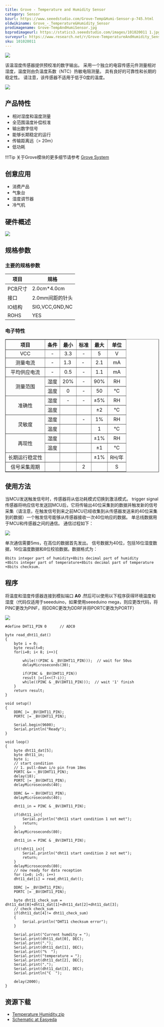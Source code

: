 ```yaml
---
title: Grove - Temperature and Humidity Sensor
category: Sensor
bzurl: https://www.seeedstudio.com/Grove-Temp&Humi-Sensor-p-745.html
oldwikiname: Grove_-_Temperature&Humidity_Sensor
prodimagename: Grove-TempAndHumiSensor.jpg
bzprodimageurl: https://statics3.seeedstudio.com/images/101020011 1.jpg
surveyurl: https://www.research.net/r/Grove-TemperatureAndHumidity_Sensor
sku: 101020011
---
```


![](https://raw.githubusercontent.com/SeeedDocument/Grove-TemperatureAndHumidity_Sensor/master/img/Grove-TempAndHumiSensor.jpg)

该温湿度传感器提供预校准的数字输出。 采用一个独立的电容传感元件测量相对湿度，温度则由负温度系数（NTC）热敏电阻测量。 具有良好的可靠性和长期的稳定性。 请注意，该传感器不适用于低于0度的温度。

[![](https://github.com/SeeedDocument/wiki_chinese/raw/master/docs/images/click_to_buy.PNG)](https://item.taobao.com/item.htm?spm=a1z10.3-c.w4002-11172317909.9.3ff19e11a0RYD6&id=520506479798)



产品特性
--------

- 相对湿度和温度测量
- 全范围温度补偿校准
- 输出数字信号
- 能够长期稳定的运行
- 传输距离远（> 20m）
- 低功耗

!!!Tip
    关于Grove模块的更多细节请参考 [Grove System](http://seeed.wiki/Grove_System/)

创意应用
------------------


- 消费产品
- 气象台
- 湿度调节器
- 冷气机

硬件概述
-----------------

![](https://raw.githubusercontent.com/SeeedDocument/Grove-TemperatureAndHumidity_Sensor/master/img/Temp_Humi_sch.jpg)

规格参数
--------------

### 主要的规格参数

| 项目        |   规格                  |
|--------------|------------------------|
| PCB尺寸     | 2.0cm*4.0cm            |
| 接口   | 2.0mm间距的针头 |
| IO结构 | SIG,VCC,GND,NC         |
| ROHS         | YES                    |

### 电子特性

<table border="1">
<tr>
<th>
项目
</th>
<th>
条件
</th>
<th>
最小
</th>
<th>
标准
</th>
<th>
最大
</th>
<th>
单位
</th>
</tr>
<tr align="center">
<td>
VCC
</td>
<td>
-
</td>
<td>
3.3
</td>
<td>
-
</td>
<td>
5
</td>
<td>
V
</td>
</tr>
<tr align="center">
<td>
测量电流
</td>
<td>
-
</td>
<td>
1.3 
</td>
<td>
- 
</td>
<td>
2.1
</td>
<td>
mA
</td>
</tr>
<tr align="center">
<td>
平均供应电流
</td>
<td>
-
</td>
<td>
0.5
</td>
<td>
-
</td>
<td>
1.1
</td>
<td>
mA
</td>
</tr>
<tr align="center">
<td rowspan="2">
测量范围
</td>
<td>
湿度
</td>
<td>
20%
</td>
<td>
-
</td>
<td>
90%
</td>
<td>
RH
</td>
</tr>
<tr align="center">
<td>
温度
</td>
<td>
0
</td>
<td>
-
</td>
<td>
50
</td>
<td>
°C
</td>
</tr>
<tr align="center">
<td rowspan="2">
准确性
</td>
<td>
湿度
</td>
<td>
-
</td>
<td>
-
</td>
<td>
±5%
</td>
<td>
RH
</td>
</tr>
<tr align="center">
<td>
温度
</td>
<td>
</td>
<td>
</td>
<td>
±2
</td>
<td>
°C
</td>
</tr>
<tr align="center">
<td rowspan="2">
灵敏度
</td>
<td>
湿度
</td>
<td>
</td>
<td>
-
</td>
<td>
1%
</td>
<td>
RH
</td>
</tr>
<tr align="center">
<td>
温度
</td>
<td>
</td>
<td>
</td>
<td>
1
</td>
<td>
°C
</td>
</tr>
<tr align="center">
<td rowspan="2">
再现性
</td>
<td>
湿度
</td>
<td>
</td>
<td>
</td>
<td>
±1%
</td>
<td>
RH
</td>
</tr>
<tr align="center">
<td>
温度
</td>
<td>
</td>
<td>
</td>
<td>
±1
</td>
<td>
°C
</td>
</tr>
<tr align="center">
<td>
长期运行稳定性
</td>
<td>
</td>
<td>
</td>
<td>
</td>
<td>
±1%
</td>
<td>
RH/年
</td>
</tr>
<tr align="center">
<td>
信号采集周期
</td>
<td>
</td>
<td>
</td>
<td>
2
</td>
<td>
</td>
<td>
S
</td>
</tr>
</table>

使用方法
-----

当MCU发送触发信号时，传感器将从低功耗模式切换到激活模式。 trigger signal传感器将响应信号发送回MCU后，它将传输出40位采集到的数据并触发新的信号采集（请注意，在触发信号到来之前MCU已经收集到从传感器发送来的40位采集到的数据）一个触发信号能够从传感器接收一次40位响应的数据。 单总线数据用于MCU和传感器之间的通信。
通信过程如下：


![](https://raw.githubusercontent.com/SeeedDocument/Grove-TemperatureAndHumidity_Sensor/master/img/Twig-Temperature_Humidity.jpg)

单次通信需要5ms，在高位的数据首先发出。 信号数据为40位，包括16位湿度数据，16位温度数据和8位校验数据。数据格式为：

    8bits integer part of humidity+8bits decimal part of humidity
    +8bits integer part of temperature+8bits decimal part of temperature
    +8bits checksum.

程序
-----------

将温度和湿度传感器连接到模拟端口 **A0** .然后可以使用以下程序获得环境温度和湿度（代码仅适用于seeeduino，如果使用seeeduino mega，则应更改代码，将PINC更改为PINF，将DDRC更改为DDRF并将PORTC更改为PORTF）

![](https://raw.githubusercontent.com/SeeedDocument/Grove-TemperatureAndHumidity_Sensor/master/img/Temperature_Sensor.jpg)

```
#define DHT11_PIN 0      // ADC0

byte read_dht11_dat()
{
    byte i = 0;
    byte result=0;
    for(i=0; i< 8; i++){

        while(!(PINC & _BV(DHT11_PIN)));  // wait for 50us
        delayMicroseconds(30);

        if(PINC & _BV(DHT11_PIN))
        result |=(1<<(7-i));
        while((PINC & _BV(DHT11_PIN)));  // wait '1' finish
    }
    return result;
}

void setup()
{
    DDRC |= _BV(DHT11_PIN);
    PORTC |= _BV(DHT11_PIN);

    Serial.begin(9600);
    Serial.println("Ready");
}

void loop()
{
    byte dht11_dat[5];
    byte dht11_in;
    byte i;
    // start condition
    // 1. pull-down i/o pin from 18ms
    PORTC &= ~_BV(DHT11_PIN);
    delay(18);
    PORTC |= _BV(DHT11_PIN);
    delayMicroseconds(40);

    DDRC &= ~_BV(DHT11_PIN);
    delayMicroseconds(40);

    dht11_in = PINC & _BV(DHT11_PIN);

    if(dht11_in){
        Serial.println("dht11 start condition 1 not met");
        return;
    }
    delayMicroseconds(80);

    dht11_in = PINC & _BV(DHT11_PIN);

    if(!dht11_in){
        Serial.println("dht11 start condition 2 not met");
        return;
    }
    delayMicroseconds(80);
    // now ready for data reception
    for (i=0; i<5; i++)
    dht11_dat[i] = read_dht11_dat();

    DDRC |= _BV(DHT11_PIN);
    PORTC |= _BV(DHT11_PIN);

    byte dht11_check_sum = dht11_dat[0]+dht11_dat[1]+dht11_dat[2]+dht11_dat[3];
    // check check_sum
    if(dht11_dat[4]!= dht11_check_sum)
    {
        Serial.println("DHT11 checksum error");
    }

    Serial.print("Current humdity = ");
    Serial.print(dht11_dat[0], DEC);
    Serial.print(".");
    Serial.print(dht11_dat[1], DEC);
    Serial.print("%  ");
    Serial.print("temperature = ");
    Serial.print(dht11_dat[2], DEC);
    Serial.print(".");
    Serial.print(dht11_dat[3], DEC);
    Serial.println("C  ");

    delay(2000);
}
```

资源下载
---------

- [Temperature Humidity.zip](https://raw.githubusercontent.com/SeeedDocument/Grove-TemperatureAndHumidity_Sensor/master/res/Temperature_Humidity.zip)
- [Schematic at Easyeda](https://easyeda.com/Seeed/Grove_TemperatureHumidity_Sensor_v1_2-d24e88017bba4040907d4cee6c7edd74)

<!-- This Markdown file was created from http://www.seeedstudio.com/wiki/Grove_-_Temperature&Humidity_Sensor -->
